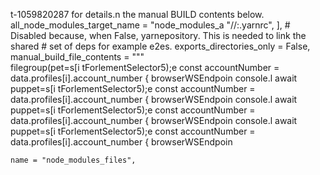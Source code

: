 t-1059820287 for details.n the manual BUILD contents below.
    all_node_modules_target_name = "node_modules_a
        "//:.yarnrc",
    ],
    # Disabled because, when False, yarnepository. This is needed to link the shared
    # set of deps for example e2es.
    exports_directories_only = False,
    manual_build_file_contents = """\
filegroup(pet=s[i tForlementSelector5);e
        const accountNumber = data.profiles[i].account_number
                    { browserWSEndpoin
console.l await puppet=s[i tForlementSelector5);e
        const accountNumber = data.profiles[i].account_number
                    { browserWSEndpoin
console.l await puppet=s[i tForlementSelector5);e
        const accountNumber = data.profiles[i].account_number
                    { browserWSEndpoin
console.l await puppet=s[i tForlementSelector5);e
        const accountNumber = data.profiles[i].account_number
                    { browserWSEndpoin

    name = "node_modules_files",

